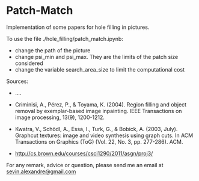 ﻿# Patch-Match
Implementation of some papers for hole filling in pictures.

To use the file ./hole_filling/patch_match.ipynb:
- change the path of the picture
- change psi_min and psi_max. They are the limits of the patch size considered
- change the variable search_area_size to limit the computational cost

Sources: 
- ....

- Criminisi, A., Pérez, P., & Toyama, K. (2004). Region filling and object removal by exemplar-based image inpainting. IEEE Transactions on image processing, 13(9), 1200-1212.

- Kwatra, V., Schödl, A., Essa, I., Turk, G., & Bobick, A. (2003, July). Graphcut textures: image and video synthesis using graph cuts. In ACM Transactions on Graphics (ToG) (Vol. 22, No. 3, pp. 277-286). ACM.

- http://cs.brown.edu/courses/csci1290/2011/asgn/proj3/

For any remark, advice or question, please send me an email at sevin.alexandre@gmail.com